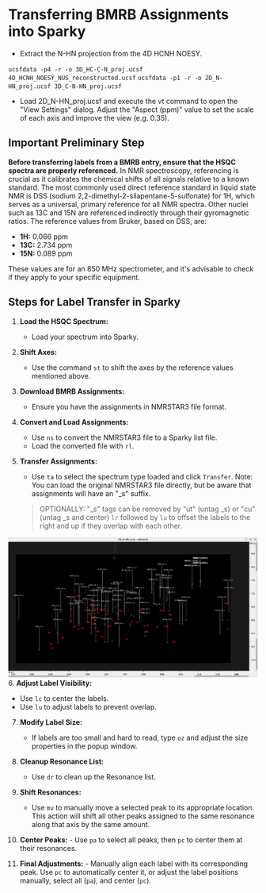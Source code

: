 # Transferring BMRB Assignments into Sparky

* Extract the N-HN projection from the 4D HCNH NOESY.

`ucsfdata -p4 -r -o 3D_HC-C-N_proj.ucsf 4D_HCNH_NOESY_NUS_reconstructed.ucsf`
`ucsfdata -p1 -r -o 2D_N-HN_proj.ucsf 3D_C-N-HN_proj.ucsf`

* Load 2D_N-HN_proj.ucsf and execute the vt command to open the "View Settings" dialog. Adjust the "Aspect (ppm)" value to set the scale of each axis and improve the view (e.g. 0.35).
  
## Important Preliminary Step
**Before transferring labels from a BMRB entry, ensure that the HSQC spectra are properly referenced.** In NMR spectroscopy, referencing is crucial as it calibrates the chemical shifts of all signals relative to a known standard. The most commonly used direct reference standard in liquid state NMR is DSS (sodium 2,2-dimethyl-2-silapentane-5-sulfonate) for 1H, which serves as a universal, primary reference for all NMR spectra. Other nuclei such as 13C and 15N are referenced indirectly through their gyromagnetic ratios. The reference values from Bruker, based on DSS, are:
- **1H:** 0.066 ppm
- **13C:** 2.734 ppm
- **15N:** 0.089 ppm

These values are for an 850 MHz spectrometer, and it's advisable to check if they apply to your specific equipment.

## Steps for Label Transfer in Sparky

1. **Load the HSQC Spectrum:**
   - Load your spectrum into Sparky.

2. **Shift Axes:**
   - Use the command `st` to shift the axes by the reference values mentioned above.

3. **Download BMRB Assignments:**
   - Ensure you have the assignments in NMRSTAR3 file format.

4. **Convert and Load Assignments:**
   - Use `ns` to convert the NMRSTAR3 file to a Sparky list file.
   - Load the converted file with `rl`.

5. **Transfer Assignments:**
   - Use `ta` to select the spectrum type loaded and click `Transfer`. Note: You can load the original NMRSTAR3 file directly, but be aware that assignments will have an "_s" suffix. 
  
   > OPTIONALLY: "_s" tags can be removed by "ut" (untag _s) or "cu" (untag _s and center) `lr` followed by `lu` to offset the labels to the right and up if they overlap with each other.

![2D projections with transfered BMRB labeled peaks](images/2D_N-HN_proj_BMRB_labels.png)
6. **Adjust Label Visibility:**
   - Use `lc` to center the labels.
   - Use `lu` to adjust labels to prevent overlap.

7. **Modify Label Size:**
   - If labels are too small and hard to read, type `oz` and adjust the size properties in the popup window.

8. **Cleanup Resonance List:**
   - Use `dr` to clean up the Resonance list.

9. **Shift Resonances:**
   - Use `mv` to manually move a selected peak to its appropriate location. This action will shift all other peaks assigned to the same resonance along that axis by the same amount.

10.  **Center Peaks:**
    - Use `pa` to select all peaks, then `pc` to center them at their resonances.

111.  **Final Adjustments:**
    - Manually align each label with its corresponding peak. Use `pc` to automatically center it, or adjust the label positions manually, select all (`pa`), and center (`pc`).


